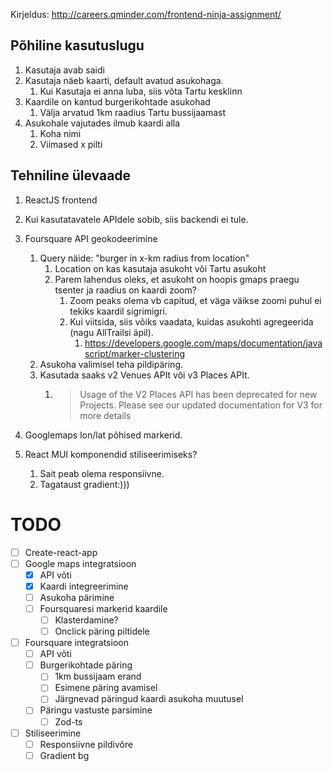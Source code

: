 Kirjeldus: http://careers.qminder.com/frontend-ninja-assignment/

## Põhiline kasutuslugu
1) Kasutaja avab saidi
2) Kasutaja näeb kaarti, default avatud asukohaga.
   1) Kui Kasutaja ei anna luba, siis võta Tartu kesklinn
3) Kaardile on kantud burgerikohtade asukohad
   1) Välja arvatud 1km raadius Tartu bussijaamast
4) Asukohale vajutades ilmub kaardi alla
   1) Koha nimi
   2) Viimased x pilti

## Tehniline ülevaade
1) ReactJS frontend
2) Kui kasutatavatele APIdele sobib, siis backendi ei tule.
3) Foursquare API geokodeerimine
   1) Query näide: "burger in x-km radius from location"
      1) Location on kas kasutaja asukoht või Tartu asukoht
      2) Parem lahendus oleks, et asukoht on hoopis gmaps praegu tsenter ja raadius on kaardi zoom? 
         1) Zoom peaks olema vb capitud, et väga väikse zoomi puhul ei tekiks kaardil sigrimigri.
         2) Kui viitsida, siis võiks vaadata, kuidas asukohti agregeerida (nagu AllTrailsi äpil).
            1) https://developers.google.com/maps/documentation/javascript/marker-clustering
   2) Asukoha valimisel teha pildipäring.
   3) Kasutada saaks v2 Venues APIt või v3 Places APIt. 
      1) > Usage of the V2 Places API has been deprecated for new Projects. Please see our updated documentation for V3 for more details

4) Googlemaps lon/lat põhised markerid.
5) React MUI komponendid stiliseerimiseks?
   1) Sait peab olema responsiivne.
   2) Tagataust gradient:)))

# TODO
* [ ] Create-react-app
* [ ] Google maps integratsioon
  * [x] API võti
  * [x] Kaardi integreerimine
  * [ ] Asukoha pärimine
  * [ ] Foursquaresi markerid kaardile
    * [ ] Klasterdamine?
    * [ ] Onclick päring piltidele
* [ ] Foursquare integratsioon
  * [ ] API võti
  * [ ] Burgerikohtade päring
    * [ ] 1km bussijaam erand
    * [ ] Esimene päring avamisel
    * [ ] Järgnevad päringud kaardi asukoha muutusel
  * [ ] Päringu vastuste parsimine
    * [ ] Zod-ts
* [ ] Stiliseerimine
  * [ ] Responsiivne pildivõre
  * [ ] Gradient bg